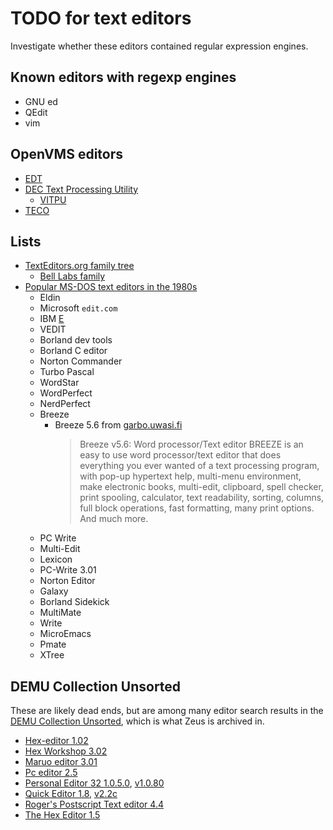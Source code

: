 # TODO for text editors

Investigate whether these editors contained regular expression engines.

## Known editors with regexp engines

- GNU ed
- QEdit
- vim

## OpenVMS editors

- [EDT](https://en.wikipedia.org/wiki/EDT_(Digital))
- [DEC Text Processing Utility](https://en.wikipedia.org/wiki/DEC_Text_Processing_Utility)
  - [VITPU](https://en.wikipedia.org/wiki/DEC_Text_Processing_Utility#Implementations)
- [TECO](https://en.wikipedia.org/wiki/TECO_(text_editor))

## Lists

- [TextEditors.org family tree](https://texteditors.org/cgi-bin/wiki.pl?FamilyTree)
  - [Bell Labs family](https://texteditors.org/cgi-bin/wiki.pl?BellLabsFamily)
- [Popular MS-DOS text editors in the 1980s](https://retrocomputing.stackexchange.com/questions/26873/what-were-the-most-popular-text-editors-for-ms-dos-in-the-1980s)
  - Eldin
  - Microsoft `edit.com`
  - IBM [E](https://en.wikipedia.org/wiki/E_(PC_DOS))
  - VEDIT
  - Borland dev tools
  - Borland C editor
  - Norton Commander
  - Turbo Pascal
  - WordStar
  - WordPerfect
  - NerdPerfect
  - Breeze
    - Breeze 5.6 from [garbo.uwasi.fi](http://www.retroarchive.org/cdrom/garbo_dos/editor/breeze56.zip)
      > Breeze v5.6: Word processor/Text editor
      > BREEZE is an easy to use word processor/text
      > editor that does everything you ever wanted
      > of a text processing program, with pop-up
      > hypertext help, multi-menu environment, make
      > electronic books, multi-edit, clipboard,
      > spell checker, print spooling, calculator,
      > text readability, sorting, columns, full
      > block operations, fast formatting, many
      > print options. And much more.
  - PC Write
  - Multi-Edit
  - Lexicon
  - PC-Write 3.01
  - Norton Editor
  - Galaxy
  - Borland Sidekick
  - MultiMate
  - Write
  - MicroEmacs
  - Pmate
  - XTree

## DEMU Collection Unsorted

These are likely dead ends, but are among many editor search results in the
[DEMU Collection Unsorted](https://archive.org/search?query=subject%3A%22DEMU+Collection+Unsorted%22+editor),
which is what Zeus is archived in.

- [Hex-editor 1.02](https://archive.org/details/hdced102_zip)
- [Hex Workshop 3.02](https://archive.org/details/hw32v302_zip)
- [Maruo editor 3.01](https://archive.org/details/maruo301_zip)
- [Pc editor 2.5](https://archive.org/details/pcedi250_zip)
- [Personal Editor 32 1.0.5.0](https://archive.org/details/pe321050_zip),
  [v1.0.80](https://archive.org/details/pe321080_zip)
- [Quick Editor 1.8](https://archive.org/details/qiked18_zip),
  [v2.2c](https://archive.org/details/qiked22c_zip)
- [Roger's Postscript Text editor 4.4](https://archive.org/details/ROPS3244_ZIP)
- [The Hex Editor 1.5](https://archive.org/details/hexun15_zip)
